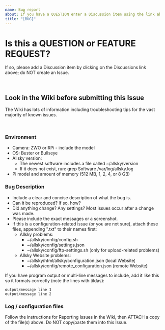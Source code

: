 ```yaml
---
name: Bug report
about: If you have a QUESTION enter a Discussion item using the link above.  Do NOT enter an Issue.
title: "[BUG]"
---
```



<!-- =========================================================== -->

# Is this a QUESTION or FEATURE REQUEST?

If so, please add a Discussion item by clicking on the Discussions link above;  do NOT create an Issue. 



<!-- =========================================================== -->
&nbsp; 
## Look in the Wiki before submitting this Issue
The Wiki has lots of information including troubleshooting tips for the vast majority of known issues.


<!-- ========================================================================  --> &nbsp; 
<!-- ============= ***** Delete this line and everything above it before submitting this Issue ***** =============== -->



<!-- ==================== Section 1 ==================== -->
### Environment

* Camera:  ZWO  or  RPi - include the model
* OS: Buster or Bullseye
* Allsky version:
     * The newest software includes a file called  ~/allsky/version
     * If it does not exist, run:       grep Software /var/log/allsky.log
* Pi model and amount of memory (512 MB, 1, 2, 4, or 8 GB)


<!-- ==================== Section 2 ==================== -->
<!-- ***** Leave the next line but delete the remaining lines in Section 2 after you've entered your information. ***** -->
### Bug Description

* Include a clear and concise description of what the bug is.
* Can it be reproduced?  If so, how?
* Did anything change?  Any settings?  Most issues occur after a change was made.
* Please include the exact messages or a screenshot.
* If this is a configuration-related issue (or you are not sure), attach these files, appending ".txt" to their names first:
  * Allsky problems:
    * ~/allsky/config/config.sh
    * ~/allsky/config/settings.json
    * ~/allsky/config/ftp-settings.sh (only for upload-related problems)
  * Allsky Website problems:
    * ~/allsky/html/allsky/configuration.json (local Website)
    * ~/allsky/config/remote_configuration.json (remote Website)


If you have program output or multi-line messages to include,
add it like this so it formats correctly (note the lines with tildas):

~~~
output/message line 1
output/message line 2
~~~


<!-- ==================== Section 3 ==================== -->
<!-- ***** Leave the next line but delete the remaining lines in Section 3 after you've attached any files. ***** -->
### Log / configuration files

Follow the instructions for Reporting Issues in the Wiki, then ATTACH a copy of the file(s) above.
Do NOT copy/paste them into this Issue.
